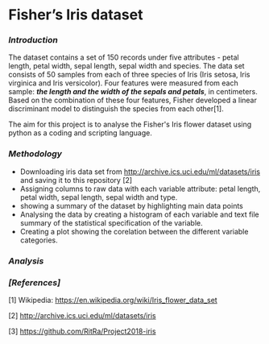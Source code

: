 
#  Fisher’s Iris dataset

### _Introduction_

The dataset contains a set of 150 records under five attributes - petal length, petal width, sepal length, sepal width and species.
The data set consists of 50 samples from each of three species of Iris (Iris setosa, Iris virginica and Iris versicolor). Four features were measured from each sample: **_the length and the width of the sepals and petals_**, in centimeters. Based on the combination of these four features, Fisher developed a linear discriminant model to distinguish the species from each other[1].

The aim for this project is to analyse the Fisher's Iris flower dataset using python as a coding and scripting language.

### _Methodology_

* Downloading iris data set from http://archive.ics.uci.edu/ml/datasets/iris and saving it to this repository [2]
* Assigning columns to raw data with each variable attribute: petal length, petal width, sepal length, sepal width and type.
* showing a summary of the dataset by highlighting main data points
* Analysing the data by creating a histogram of each variable and text file summary of the statistical specification of the variable.
* Creating a plot showing the corelation between the different variable categories.


### _Analysis_



### _[References]_

[1] Wikipedia: https://en.wikipedia.org/wiki/Iris_flower_data_set

[2] http://archive.ics.uci.edu/ml/datasets/iris

[3] https://github.com/RitRa/Project2018-iris 
